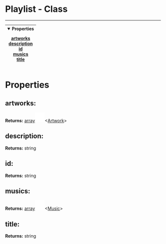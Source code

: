 <!-- This file is generated by a script. Do not edit directly -->
# Playlist - Class


---
| <details open><summary>Properties</summary><p>[artworks](#artworks)<br>[description](#description)<br>[id](#id)<br>[musics](#musics)<br>[title](#title)</p></details> |
| --- |



 # Properties


## artworks:


**Returns:**
<span class="flex_return">[array![Link](../assets/img/external_link.svg)](https://developer.mozilla.org/en-US/docs/Web/JavaScript/Reference/Global_Objects/Array)&lt;[Artwork](/docs/class//Artwork)&gt;</span>
## description:


**Returns:**
<span class="flex_return">string</span>
## id:


**Returns:**
<span class="flex_return">string</span>
## musics:


**Returns:**
<span class="flex_return">[array![Link](../assets/img/external_link.svg)](https://developer.mozilla.org/en-US/docs/Web/JavaScript/Reference/Global_Objects/Array)&lt;[Music](/docs/class//Music)&gt;</span>
## title:


**Returns:**
<span class="flex_return">string</span>